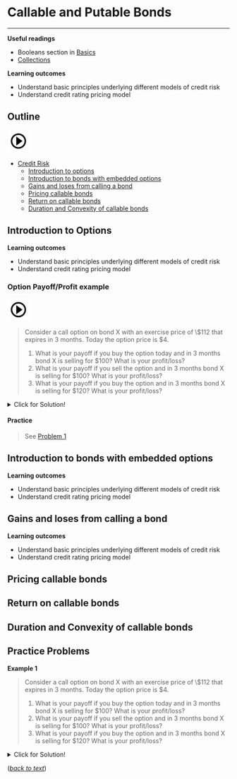 # Callable and Putable Bonds

---

**Useful readings**

- Booleans section in [Basics](basics.ipynb)  
- [Collections](collections.ipynb)  

**Learning outcomes**

  - Understand basic principles underlying different models of credit risk 
  - Understand credit rating pricing model 

## Outline 

[![alt text](./pic/test2.png)](https://use.vg/i2TvPm)


- [Credit Risk](#Credit-Risk)  
  - [Introduction to options](##Introduction-to-options)  
  - [Introduction to bonds with embedded options](##Introduction-to-bonds-with-embedded-options)  
  - [Gains and loses from calling a bond](##Gains-and-loses-from-calling-a-bond) 
  - [Pricing callable bonds](##Pricing-callable-bonds)  
  - [Return on callable bonds](##Return-on-callable-bonds)  
  - [Duration and Convexity of callable bonds](##Duration-and-Convexity-of-callable-bonds) 

## Introduction to Options

**Learning outcomes**

  - Understand basic principles underlying different models of credit risk 
  - Understand credit rating pricing model 

<a id='example-1'></a>

### Option Payoff/Profit example

[![alt text](./pic/test2.png)](https://use.vg/i2TvPm)

> Consider a call option on bond X with an exercise price of \\$112 that expires in 3 months. Today the option price is \$4.
> 1. What is your payoff if you buy the option today and in 3 months bond X is selling for \$100? What is your profit/loss?
> 2. What is your payoff if you sell the option and in 3 months bond X is selling for \$100? What is your profit/loss?
> 3. What is your payoff if you buy the option and in 3 months bond X is selling for \$120? What is your profit/loss?



<details>
  <summary>Click for Solution!</summary>

#### Solution
1. The option will not be exercise because the strike price \$112 is higher than market price \$100. You lose the \$4 you paid for the option.
2. In this case, you gain 4 for selling the option.
3. The option will be exercise because the strike price \$112 is lower than market price \$120. You lose the \$4 you paid for the option but gain \$8 (120-112) for exercising the option. 
</details>  

#### Practice
>See [Problem 1](#problem-1)

## Introduction to bonds with embedded options

**Learning outcomes**

  - Understand basic principles underlying different models of credit risk 
  - Understand credit rating pricing model 
  

## Gains and loses from calling a bond

**Learning outcomes**

  - Understand basic principles underlying different models of credit risk 
  - Understand credit rating pricing model 

## Pricing callable bonds

## Return on callable bonds

## Duration and Convexity of callable bonds

## Practice Problems


<a id='problem-1'></a>
**Example 1**

> Consider a call option on bond X with an exercise price of \\$112 that expires in 3 months. Today the option price is \$4.
> 1. What is your payoff if you buy the option today and in 3 months bond X is selling for \$100? What is your profit/loss?
> 2. What is your payoff if you sell the option and in 3 months bond X is selling for \$100? What is your profit/loss?
> 3. What is your payoff if you buy the option and in 3 months bond X is selling for \$120? What is your profit/loss?



<details>
  <summary>Click for Solution!</summary>

#### Solution
1. The option will not be exercise because the strike price \$112 is higher than market price \$100. You lose the \$4 you paid for the option.
2. In this case, you gain 4 for selling the option.
3. The option will be exercise because the strike price \$112 is lower than market price \$120. You lose the \$4 you paid for the option but gain \$8 (120-112) for exercising the option. 
</details>  

([*back to text*](#example-1))
